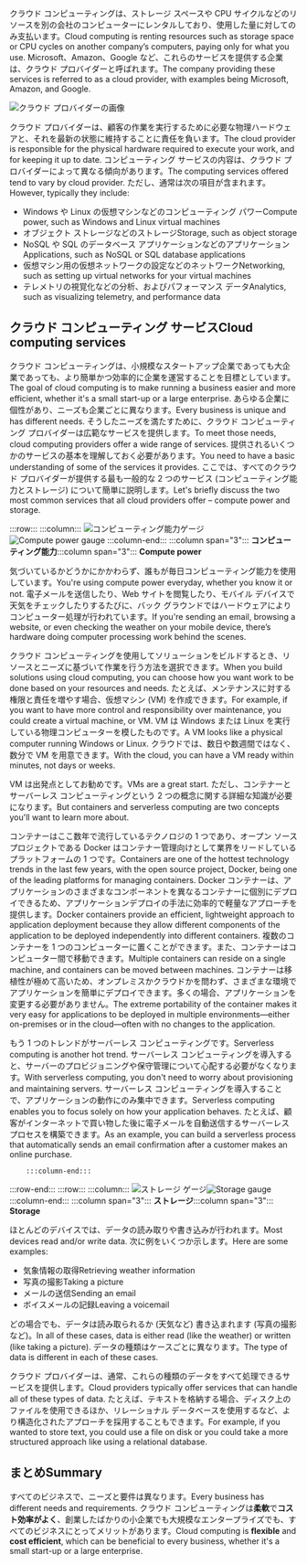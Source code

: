 <span data-ttu-id="d5c2e-101">クラウド コンピューティングは、ストレージ スペースや CPU サイクルなどのリソースを別の会社のコンピューターにレンタルしており、使用した量に対してのみ支払います。</span><span class="sxs-lookup"><span data-stu-id="d5c2e-101">Cloud computing is renting resources such as storage space or CPU cycles on another company’s computers, paying only for what you use.</span></span> <span data-ttu-id="d5c2e-102">Microsoft、Amazon、Google など、これらのサービスを提供する企業は、クラウド プロバイダーと呼ばれます。</span><span class="sxs-lookup"><span data-stu-id="d5c2e-102">The company providing these services is referred to as a cloud provider, with examples being Microsoft, Amazon, and Google.</span></span>

![クラウド プロバイダーの画像](../media/2-cloud-providers.png)

<span data-ttu-id="d5c2e-104">クラウド プロバイダーは、顧客の作業を実行するために必要な物理ハードウェアと、それを最新の状態に維持することに責任を負います。</span><span class="sxs-lookup"><span data-stu-id="d5c2e-104">The cloud provider is responsible for the physical hardware required to execute your work, and for keeping it up to date.</span></span> <span data-ttu-id="d5c2e-105">コンピューティング サービスの内容は、クラウド プロバイダーによって異なる傾向があります。</span><span class="sxs-lookup"><span data-stu-id="d5c2e-105">The computing services offered tend to vary by cloud provider.</span></span> <span data-ttu-id="d5c2e-106">ただし、通常は次の項目が含まれます。</span><span class="sxs-lookup"><span data-stu-id="d5c2e-106">However, typically they include:</span></span>

- <span data-ttu-id="d5c2e-107">Windows や Linux の仮想マシンなどのコンピューティング パワー</span><span class="sxs-lookup"><span data-stu-id="d5c2e-107">Compute power, such as Windows and Linux virtual machines</span></span>
- <span data-ttu-id="d5c2e-108">オブジェクト ストレージなどのストレージ</span><span class="sxs-lookup"><span data-stu-id="d5c2e-108">Storage, such as object storage</span></span>
- <span data-ttu-id="d5c2e-109">NoSQL や SQL のデータベース アプリケーションなどのアプリケーション</span><span class="sxs-lookup"><span data-stu-id="d5c2e-109">Applications, such as NoSQL or SQL database applications</span></span>
- <span data-ttu-id="d5c2e-110">仮想マシン用の仮想ネットワークの設定などのネットワーク</span><span class="sxs-lookup"><span data-stu-id="d5c2e-110">Networking, such as setting up virtual networks for your virtual machines</span></span>
- <span data-ttu-id="d5c2e-111">テレメトリの視覚化などの分析、およびパフォーマンス データ</span><span class="sxs-lookup"><span data-stu-id="d5c2e-111">Analytics, such as visualizing telemetry, and performance data</span></span>

## <a name="cloud-computing-services"></a><span data-ttu-id="d5c2e-112">クラウド コンピューティング サービス</span><span class="sxs-lookup"><span data-stu-id="d5c2e-112">Cloud computing services</span></span>

<span data-ttu-id="d5c2e-113">クラウド コンピューティングは、小規模なスタートアップ企業であっても大企業であっても、より簡単かつ効率的に企業を運営することを目標としています。</span><span class="sxs-lookup"><span data-stu-id="d5c2e-113">The goal of cloud computing is to make running a business easier and more efficient, whether it's a small start-up or a large enterprise.</span></span> <span data-ttu-id="d5c2e-114">あらゆる企業に個性があり、ニーズも企業ごとに異なります。</span><span class="sxs-lookup"><span data-stu-id="d5c2e-114">Every business is unique and has different needs.</span></span> <span data-ttu-id="d5c2e-115">そうしたニーズを満たすために、クラウド コンピューティング プロバイダーは広範なサービスを提供します。</span><span class="sxs-lookup"><span data-stu-id="d5c2e-115">To meet those needs, cloud computing providers offer a wide range of services.</span></span>
<span data-ttu-id="d5c2e-116">提供されるいくつかのサービスの基本を理解しておく必要があります。</span><span class="sxs-lookup"><span data-stu-id="d5c2e-116">You need to have a basic understanding of some of the services it provides.</span></span> <span data-ttu-id="d5c2e-117">ここでは、すべてのクラウド プロバイダーが提供する最も一般的な 2 つのサービス (コンピューティング能力とストレージ) について簡単に説明します。</span><span class="sxs-lookup"><span data-stu-id="d5c2e-117">Let's briefly discuss the two most common services that all cloud providers offer &ndash; compute power and storage.</span></span>

:::row:::
    :::column:::
        <span data-ttu-id="d5c2e-118">![コンピューティング能力ゲージ](../media/2-compute-power.png)</span><span class="sxs-lookup"><span data-stu-id="d5c2e-118">![Compute power gauge](../media/2-compute-power.png)</span></span>
    :::column-end:::
    <span data-ttu-id="d5c2e-119">:::column span="3"::: **コンピューティング能力**</span><span class="sxs-lookup"><span data-stu-id="d5c2e-119">:::column span="3"::: **Compute power**</span></span>

<span data-ttu-id="d5c2e-120">気づいているかどうかにかかわらず、誰もが毎日コンピューティング能力を使用しています。</span><span class="sxs-lookup"><span data-stu-id="d5c2e-120">You're using compute power everyday, whether you know it or not.</span></span> <span data-ttu-id="d5c2e-121">電子メールを送信したり、Web サイトを閲覧したり、モバイル デバイスで天気をチェックしたりするたびに、バック グラウンドではハードウェアによりコンピューター処理が行われています。</span><span class="sxs-lookup"><span data-stu-id="d5c2e-121">If you're sending an email, browsing a website, or even checking the weather on your mobile device, there’s hardware doing computer processing work behind the scenes.</span></span>

<span data-ttu-id="d5c2e-122">クラウド コンピューティングを使用してソリューションをビルドするとき、リソースとニーズに基づいて作業を行う方法を選択できます。</span><span class="sxs-lookup"><span data-stu-id="d5c2e-122">When you build solutions using cloud computing, you can choose how you want work to be done based on your resources and needs.</span></span> <span data-ttu-id="d5c2e-123">たとえば、メンテナンスに対する権限と責任を増やす場合、仮想マシン (VM) を作成できます。</span><span class="sxs-lookup"><span data-stu-id="d5c2e-123">For example, if you want to have more control and responsibility over maintenance, you could create a virtual machine, or VM.</span></span> <span data-ttu-id="d5c2e-124">VM は Windows または Linux を実行している物理コンピューターを模したものです。</span><span class="sxs-lookup"><span data-stu-id="d5c2e-124">A VM looks like a physical computer running Windows or Linux.</span></span> <span data-ttu-id="d5c2e-125">クラウドでは、数日や数週間ではなく、数分で VM を用意できます。</span><span class="sxs-lookup"><span data-stu-id="d5c2e-125">With the cloud, you can have a VM ready within minutes, not days or weeks.</span></span>

<span data-ttu-id="d5c2e-126">VM は出発点としてお勧めです。</span><span class="sxs-lookup"><span data-stu-id="d5c2e-126">VMs are a great start.</span></span> <span data-ttu-id="d5c2e-127">ただし、コンテナーとサーバーレス コンピューティングという 2 つの概念に関する詳細な知識が必要になります。</span><span class="sxs-lookup"><span data-stu-id="d5c2e-127">But containers and serverless computing are two concepts you'll want to learn more about.</span></span>

<span data-ttu-id="d5c2e-128">コンテナーはここ数年で流行しているテクノロジの 1 つであり、オープン ソース プロジェクトである Docker はコンテナー管理向けとして業界をリードしているプラットフォームの 1 つです。</span><span class="sxs-lookup"><span data-stu-id="d5c2e-128">Containers are one of the hottest technology trends in the last few years, with the open source project, Docker, being one of the leading platforms for managing containers.</span></span> <span data-ttu-id="d5c2e-129">Docker コンテナーは、アプリケーションのさまざまなコンポーネントを異なるコンテナーに個別にデプロイできるため、アプリケーションデプロイの手法に効率的で軽量なアプローチを提供します。</span><span class="sxs-lookup"><span data-stu-id="d5c2e-129">Docker containers provide an efficient, lightweight approach to application deployment because they allow different components of the application to be deployed independently into different containers.</span></span> <span data-ttu-id="d5c2e-130">複数のコンテナーを 1 つのコンピューターに置くことができます。また、コンテナーはコンピューター間で移動できます。</span><span class="sxs-lookup"><span data-stu-id="d5c2e-130">Multiple containers can reside on a single machine, and containers can be moved between machines.</span></span> <span data-ttu-id="d5c2e-131">コンテナーは移植性が極めて高いため、オンプレミスかクラウドかを問わず、さまざまな環境でアプリケーションを簡単にデプロイできます。多くの場合、アプリケーションを変更する必要がありません。</span><span class="sxs-lookup"><span data-stu-id="d5c2e-131">The extreme portability of the container makes it very easy for applications to be deployed in multiple environments—either on-premises or in the cloud—often with no changes to the application.</span></span>

<span data-ttu-id="d5c2e-132">もう 1 つのトレンドがサーバーレス コンピューティングです。</span><span class="sxs-lookup"><span data-stu-id="d5c2e-132">Serverless computing is another hot trend.</span></span> <span data-ttu-id="d5c2e-133">サーバーレス コンピューティングを導入すると、サーバーのプロビジョニングや保守管理について心配する必要がなくなります。</span><span class="sxs-lookup"><span data-stu-id="d5c2e-133">With serverless computing, you don't need to worry about provisioning and maintaining servers.</span></span> <span data-ttu-id="d5c2e-134">サーバーレス コンピューティングを導入することで、アプリケーションの動作にのみ集中できます。</span><span class="sxs-lookup"><span data-stu-id="d5c2e-134">Serverless computing enables you to focus solely on how your application behaves.</span></span> <span data-ttu-id="d5c2e-135">たとえば、顧客がインターネットで買い物した後に電子メールを自動送信するサーバーレス プロセスを構築できます。</span><span class="sxs-lookup"><span data-stu-id="d5c2e-135">As an example, you can build a serverless process that automatically sends an email confirmation after a customer makes an online purchase.</span></span>

        :::column-end:::
:::row-end:::
 :::row:::
    :::column:::
        <span data-ttu-id="d5c2e-136">![ストレージ ゲージ](../media/2-storage.png)</span><span class="sxs-lookup"><span data-stu-id="d5c2e-136">![Storage gauge](../media/2-storage.png)</span></span>
    :::column-end:::
    <span data-ttu-id="d5c2e-137">:::column span="3"::: **ストレージ**</span><span class="sxs-lookup"><span data-stu-id="d5c2e-137">:::column span="3"::: **Storage**</span></span>

<span data-ttu-id="d5c2e-138">ほとんどのデバイスでは、データの読み取りや書き込みが行われます。</span><span class="sxs-lookup"><span data-stu-id="d5c2e-138">Most devices read and/or write data.</span></span> <span data-ttu-id="d5c2e-139">次に例をいくつか示します。</span><span class="sxs-lookup"><span data-stu-id="d5c2e-139">Here are some examples:</span></span>

- <span data-ttu-id="d5c2e-140">気象情報の取得</span><span class="sxs-lookup"><span data-stu-id="d5c2e-140">Retrieving weather information</span></span>
- <span data-ttu-id="d5c2e-141">写真の撮影</span><span class="sxs-lookup"><span data-stu-id="d5c2e-141">Taking a picture</span></span>
- <span data-ttu-id="d5c2e-142">メールの送信</span><span class="sxs-lookup"><span data-stu-id="d5c2e-142">Sending an email</span></span>
- <span data-ttu-id="d5c2e-143">ボイスメールの記録</span><span class="sxs-lookup"><span data-stu-id="d5c2e-143">Leaving a voicemail</span></span>

<span data-ttu-id="d5c2e-144">どの場合でも、データは読み取られるか (天気など) 書き込まれます (写真の撮影など)。</span><span class="sxs-lookup"><span data-stu-id="d5c2e-144">In all of these cases, data is either read (like the weather) or written (like taking a picture).</span></span> <span data-ttu-id="d5c2e-145">データの種類はケースごとに異なります。</span><span class="sxs-lookup"><span data-stu-id="d5c2e-145">The type of data is different in each of these cases.</span></span>

<span data-ttu-id="d5c2e-146">クラウド プロバイダーは、通常、これらの種類のデータをすべて処理できるサービスを提供します。</span><span class="sxs-lookup"><span data-stu-id="d5c2e-146">Cloud providers typically offer services that can handle all of these types of data.</span></span> <span data-ttu-id="d5c2e-147">たとえば、テキストを格納する場合、ディスク上のファイルを使用できるほか、リレーショナル データベースを使用するなど、より構造化されたアプローチを採用することもできます。</span><span class="sxs-lookup"><span data-stu-id="d5c2e-147">For example, if you wanted to store text, you could use a file on disk or you could take a more structured approach like using a relational database.</span></span>

## <a name="summary"></a><span data-ttu-id="d5c2e-148">まとめ</span><span class="sxs-lookup"><span data-stu-id="d5c2e-148">Summary</span></span>

<span data-ttu-id="d5c2e-149">すべてのビジネスで、ニーズと要件は異なります。</span><span class="sxs-lookup"><span data-stu-id="d5c2e-149">Every business has different needs and requirements.</span></span> <span data-ttu-id="d5c2e-150">クラウド コンピューティングは**柔軟**で**コスト効率がよく**、創業したばかりの小企業でも大規模なエンタープライズでも、すべてのビジネスにとってメリットがあります。</span><span class="sxs-lookup"><span data-stu-id="d5c2e-150">Cloud computing is **flexible** and **cost efficient**, which can be beneficial to every business, whether it's a small start-up or a large enterprise.</span></span>